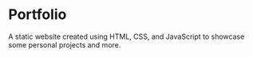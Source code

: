 # Portfolio

A static website created using HTML, CSS, and JavaScript to showcase some personal projects and more. 
